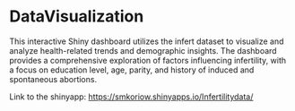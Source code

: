 # DataVisualization
This interactive Shiny dashboard utilizes the infert dataset to visualize and analyze health-related trends and demographic insights. The dashboard provides a comprehensive exploration of factors influencing infertility, with a focus on education level, age, parity, and history of induced and spontaneous abortions. 

Link to the shinyapp: https://smkoriow.shinyapps.io/Infertilitydata/
